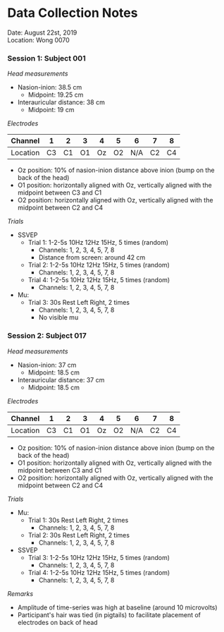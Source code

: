 # Data Collection Notes

Date: August 22st, 2019\
Location: Wong 0070

### Session 1: Subject 001

*Head measurements*
- Nasion-inion: 38.5 cm
    - Midpoint: 19.25 cm
- Interauricular distance: 38 cm
    - Midpoint: 19 cm

*Electrodes*

| Channel  | 1  | 2  | 3  | 4  | 5  | 6   | 7  | 8  |
|----------|----|----|----|----|----|-----|----|----|
| Location | C3 | C1 | O1 | Oz | O2 | N/A | C2 | C4 |
- Oz position: 10% of nasion-inion distance above inion (bump on the back of the head)
- O1 position: horizontally aligned with Oz, vertically aligned with the midpoint between C3 and C1
- O2 position: horizontally aligned with Oz, vertically aligned with the midpoint between C2 and C4

*Trials*
- SSVEP
    - Trial 1: 1-2-5s 10Hz 12Hz 15Hz, 5 times (random)
        - Channels: 1, 2, 3, 4, 5, 7, 8
        - Distance from screen: around 42 cm
    - Trial 2: 1-2-5s 10Hz 12Hz 15Hz, 5 times (random)
        - Channels: 1, 2, 3, 4, 5, 7, 8
    - Trial 4: 1-2-5s 10Hz 12Hz 15Hz, 5 times (random)
        - Channels: 1, 2, 3, 4, 5, 7, 8
- Mu:
    - Trial 3: 30s Rest Left Right, 2 times
        - Channels: 1, 2, 3, 4, 5, 7, 8
        - No visible mu

### Session 2: Subject 017

*Head measurements*
- Nasion-inion: 37 cm
    - Midpoint: 18.5 cm
- Interauricular distance: 37 cm
    - Midpoint: 18.5 cm

*Electrodes*

| Channel  | 1  | 2  | 3  | 4  | 5  | 6   | 7  | 8  |
|----------|----|----|----|----|----|-----|----|----|
| Location | C3 | C1 | O1 | Oz | O2 | N/A | C2 | C4 |
- Oz position: 10% of nasion-inion distance above inion (bump on the back of the head)
- O1 position: horizontally aligned with Oz, vertically aligned with the midpoint between C3 and C1
- O2 position: horizontally aligned with Oz, vertically aligned with the midpoint between C2 and C4

*Trials*
- Mu:
    - Trial 1: 30s Rest Left Right, 2 times
        - Channels: 1, 2, 3, 4, 5, 7, 8
    - Trial 2: 30s Rest Left Right, 2 times
        - Channels: 1, 2, 3, 4, 5, 7, 8
- SSVEP
    - Trial 3: 1-2-5s 10Hz 12Hz 15Hz, 5 times (random)
        - Channels: 1, 2, 3, 4, 5, 7, 8
    - Trial 4: 1-2-5s 10Hz 12Hz 15Hz, 5 times (random)
        - Channels: 1, 2, 3, 4, 5, 7, 8


*Remarks*
- Amplitude of time-series was high at baseline (around 10 microvolts)
- Participant's hair was tied (in pigtails) to facilitate placement of electrodes on back of head
